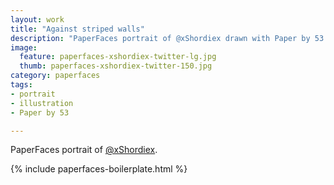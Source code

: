 ```yaml
---
layout: work
title: "Against striped walls"
description: "PaperFaces portrait of @xShordiex drawn with Paper by 53 on an iPad."
image: 
  feature: paperfaces-xshordiex-twitter-lg.jpg
  thumb: paperfaces-xshordiex-twitter-150.jpg
category: paperfaces
tags: 
- portrait
- illustration
- Paper by 53

---
```


PaperFaces portrait of [@xShordiex](http://twitter.com/xShordiex).

{% include paperfaces-boilerplate.html %}